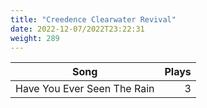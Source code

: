 ```yaml
---
title: "Creedence Clearwater Revival"
date: 2022-12-07/2022T23:22:31
weight: 289
---
```




 Song | Plays 
----- | -----:
Have You Ever Seen The Rain | 3
